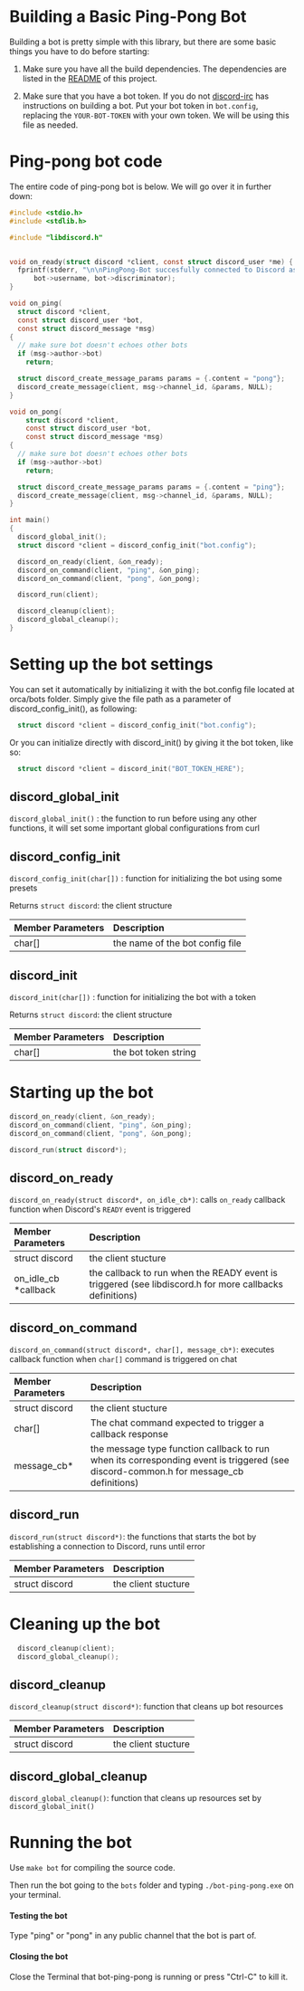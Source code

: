 # Building a Basic Ping-Pong Bot

Building a bot is pretty simple with this library, but there are some basic things you have to do before starting:

1. Make sure you have all the build dependencies. The dependencies are listed in the [README](/README.md) of this project.

2. Make sure that you have a bot token. If you do not [discord-irc](https://github.com/reactiflux/discord-irc/wiki/Creating-a-discord-bot-&-getting-a-token) has instructions on building a bot. Put your bot token in `bot.config`, replacing the `YOUR-BOT-TOKEN` with your own token. We will be using this file as needed.

# Ping-pong bot code

The entire code of ping-pong bot is below. We will go over it in further down:
```c
#include <stdio.h>
#include <stdlib.h>

#include "libdiscord.h"


void on_ready(struct discord *client, const struct discord_user *me) {
  fprintf(stderr, "\n\nPingPong-Bot succesfully connected to Discord as %s#%s!\n\n",
      bot->username, bot->discriminator);
}

void on_ping(
  struct discord *client,
  const struct discord_user *bot,
  const struct discord_message *msg)
{
  // make sure bot doesn't echoes other bots
  if (msg->author->bot)
    return;

  struct discord_create_message_params params = {.content = "pong"};
  discord_create_message(client, msg->channel_id, &params, NULL);
}

void on_pong(
    struct discord *client,
    const struct discord_user *bot,
    const struct discord_message *msg)
{
  // make sure bot doesn't echoes other bots
  if (msg->author->bot)
    return;

  struct discord_create_message_params params = {.content = "ping"};
  discord_create_message(client, msg->channel_id, &params, NULL);
}

int main()
{
  discord_global_init();
  struct discord *client = discord_config_init("bot.config");

  discord_on_ready(client, &on_ready);
  discord_on_command(client, "ping", &on_ping);
  discord_on_command(client, "pong", &on_pong);

  discord_run(client);

  discord_cleanup(client);
  discord_global_cleanup();
}
```

# Setting up the bot settings

You can set it automatically by initializing it with the bot.config file located at orca/bots folder. Simply give the file path as a parameter of discord_config_init(), as following:
```c
  struct discord *client = discord_config_init("bot.config");
```
Or you can initialize directly with discord_init() by giving it the bot token, like so:
```c
  struct discord *client = discord_init("BOT_TOKEN_HERE");
```

## discord_global_init
`discord_global_init()` : the function to run before using any other functions, it will set some important global configurations from curl

## discord_config_init
`discord_config_init(char[])` : function for initializing the bot using some presets

Returns `struct discord`: the client structure

|Member Parameters|Description                |
|:----------------|:--------------------------|
|char[]| the name of the bot config file|

## discord_init
`discord_init(char[])` : function for initializing the bot with a token

Returns `struct discord`: the client structure

|Member Parameters|Description                |
|:----------------|:--------------------------|
|char[]| the bot token string|

# Starting up the bot
```c
discord_on_ready(client, &on_ready);
discord_on_command(client, "ping", &on_ping);
discord_on_command(client, "pong", &on_pong);

discord_run(struct discord*);
```

## discord_on_ready
`discord_on_ready(struct discord*, on_idle_cb*)`: calls `on_ready` callback function when Discord's `READY` event is triggered

|Member Parameters|Description                |
|:----------------|:--------------------------|
|struct discord| the client stucture |
|on_idle_cb *callback| the callback to run when the READY event is triggered (see libdiscord.h for more callbacks definitions) |

## discord_on_command
`discord_on_command(struct discord*, char[], message_cb*)`: executes callback function when `char[]` command is triggered on chat

|Member Parameters|Description                |
|:----------------|:--------------------------|
|struct discord| the client stucture |
|char[]| The chat command expected to trigger a callback response |
|message_cb*| the message type function callback to run when its corresponding event is triggered (see discord-common.h for message_cb definitions) |

## discord_run
`discord_run(struct discord*)`: the functions that starts the bot by establishing a connection to Discord, runs until error

|Member Parameters|Description                |
|:----------------|:--------------------------|
|struct discord| the client stucture  |


# Cleaning up the bot

```c
  discord_cleanup(client);
  discord_global_cleanup();
```

## discord_cleanup
`discord_cleanup(struct discord*)`: function that cleans up bot resources

|Member Parameters|Description                |
|:----------------|:--------------------------|
|struct discord| the client stucture |

## discord_global_cleanup
`discord_global_cleanup()`: function that cleans up resources set by `discord_global_init()`

# Running the bot

Use `make bot` for compiling the source code.

Then run the bot going to the `bots` folder and typing `./bot-ping-pong.exe` on your terminal.

#### Testing the bot
Type "ping" or "pong" in any public channel that the bot is part of.

#### Closing the bot
Close the Terminal that bot-ping-pong is running or press "Ctrl-C" to kill it.
